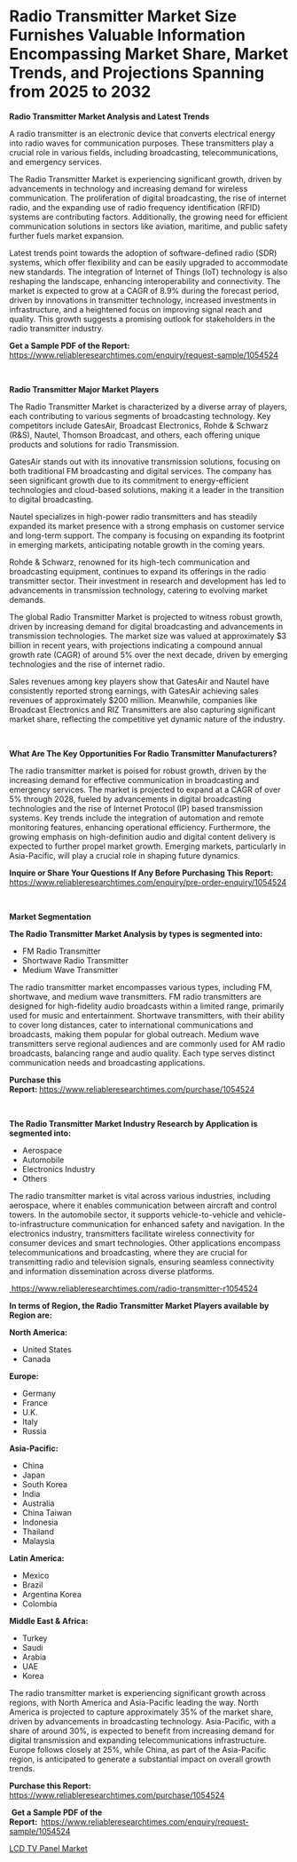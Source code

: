 <p><h1>Radio Transmitter Market Size Furnishes Valuable Information Encompassing Market Share, Market Trends, and Projections Spanning from 2025 to 2032</h1></p><p><strong>Radio Transmitter Market Analysis and Latest Trends</strong></p>
<p><p>A radio transmitter is an electronic device that converts electrical energy into radio waves for communication purposes. These transmitters play a crucial role in various fields, including broadcasting, telecommunications, and emergency services. </p><p>The Radio Transmitter Market is experiencing significant growth, driven by advancements in technology and increasing demand for wireless communication. The proliferation of digital broadcasting, the rise of internet radio, and the expanding use of radio frequency identification (RFID) systems are contributing factors. Additionally, the growing need for efficient communication solutions in sectors like aviation, maritime, and public safety further fuels market expansion.</p><p>Latest trends point towards the adoption of software-defined radio (SDR) systems, which offer flexibility and can be easily upgraded to accommodate new standards. The integration of Internet of Things (IoT) technology is also reshaping the landscape, enhancing interoperability and connectivity. The market is expected to grow at a CAGR of 8.9% during the forecast period, driven by innovations in transmitter technology, increased investments in infrastructure, and a heightened focus on improving signal reach and quality. This growth suggests a promising outlook for stakeholders in the radio transmitter industry.</p></p>
<p><strong>Get a Sample PDF of the Report:&nbsp;</strong> <a href="https://www.reliableresearchtimes.com/enquiry/request-sample/1054524?utm_campaign=2009&utm_medium=2&utm_source=Github&utm_content=ia&utm_term=06042025&utm_id=radio-transmitter">https://www.reliableresearchtimes.com/enquiry/request-sample/1054524</a></p>
<p>&nbsp;</p>
<p><strong>Radio Transmitter Major Market Players</strong></p>
<p><p>The Radio Transmitter Market is characterized by a diverse array of players, each contributing to various segments of broadcasting technology. Key competitors include GatesAir, Broadcast Electronics, Rohde & Schwarz (R&S), Nautel, Thomson Broadcast, and others, each offering unique products and solutions for radio Transmission.</p><p>GatesAir stands out with its innovative transmission solutions, focusing on both traditional FM broadcasting and digital services. The company has seen significant growth due to its commitment to energy-efficient technologies and cloud-based solutions, making it a leader in the transition to digital broadcasting.</p><p>Nautel specializes in high-power radio transmitters and has steadily expanded its market presence with a strong emphasis on customer service and long-term support. The company is focusing on expanding its footprint in emerging markets, anticipating notable growth in the coming years.</p><p>Rohde & Schwarz, renowned for its high-tech communication and broadcasting equipment, continues to expand its offerings in the radio transmitter sector. Their investment in research and development has led to advancements in transmission technology, catering to evolving market demands.</p><p>The global Radio Transmitter Market is projected to witness robust growth, driven by increasing demand for digital broadcasting and advancements in transmission technologies. The market size was valued at approximately $3 billion in recent years, with projections indicating a compound annual growth rate (CAGR) of around 5% over the next decade, driven by emerging technologies and the rise of internet radio.</p><p>Sales revenues among key players show that GatesAir and Nautel have consistently reported strong earnings, with GatesAir achieving sales revenues of approximately $200 million. Meanwhile, companies like Broadcast Electronics and RIZ Transmitters are also capturing significant market share, reflecting the competitive yet dynamic nature of the industry.</p></p>
<p>&nbsp;</p>
<p><strong>What Are The Key Opportunities For Radio Transmitter Manufacturers?</strong></p>
<p><p>The radio transmitter market is poised for robust growth, driven by the increasing demand for effective communication in broadcasting and emergency services. The market is projected to expand at a CAGR of over 5% through 2028, fueled by advancements in digital broadcasting technologies and the rise of Internet Protocol (IP) based transmission systems. Key trends include the integration of automation and remote monitoring features, enhancing operational efficiency. Furthermore, the growing emphasis on high-definition audio and digital content delivery is expected to further propel market growth. Emerging markets, particularly in Asia-Pacific, will play a crucial role in shaping future dynamics.</p></p>
<p><strong>Inquire or Share Your Questions If Any Before Purchasing This Report:</strong> <a href="https://www.reliableresearchtimes.com/enquiry/pre-order-enquiry/1054524?utm_campaign=2009&utm_medium=2&utm_source=Github&utm_content=ia&utm_term=06042025&utm_id=radio-transmitter">https://www.reliableresearchtimes.com/enquiry/pre-order-enquiry/1054524</a></p>
<p>&nbsp;</p>
<p><strong>Market Segmentation</strong></p>
<p><strong>The Radio Transmitter Market Analysis by types is segmented into:</strong></p>
<p><ul><li>FM Radio Transmitter</li><li>Shortwave Radio Transmitter</li><li>Medium Wave Transmitter</li></ul></p>
<p><p>The radio transmitter market encompasses various types, including FM, shortwave, and medium wave transmitters. FM radio transmitters are designed for high-fidelity audio broadcasts within a limited range, primarily used for music and entertainment. Shortwave transmitters, with their ability to cover long distances, cater to international communications and broadcasts, making them popular for global outreach. Medium wave transmitters serve regional audiences and are commonly used for AM radio broadcasts, balancing range and audio quality. Each type serves distinct communication needs and broadcasting applications.</p></p>
<p><strong>Purchase this Report:&nbsp;</strong><a href="https://www.reliableresearchtimes.com/purchase/1054524?utm_campaign=2009&utm_medium=2&utm_source=Github&utm_content=ia&utm_term=06042025&utm_id=radio-transmitter">https://www.reliableresearchtimes.com/purchase/1054524</a></p>
<p>&nbsp;</p>
<p><strong>The Radio Transmitter Market Industry Research by Application is segmented into:</strong></p>
<p><ul><li>Aerospace</li><li>Automobile</li><li>Electronics Industry</li><li>Others</li></ul></p>
<p><p>The radio transmitter market is vital across various industries, including aerospace, where it enables communication between aircraft and control towers. In the automobile sector, it supports vehicle-to-vehicle and vehicle-to-infrastructure communication for enhanced safety and navigation. In the electronics industry, transmitters facilitate wireless connectivity for consumer devices and smart technologies. Other applications encompass telecommunications and broadcasting, where they are crucial for transmitting radio and television signals, ensuring seamless connectivity and information dissemination across diverse platforms.</p></p>
<p><a href="https://www.reliableresearchtimes.com/radio-transmitter-r1054524?utm_campaign=2009&utm_medium=2&utm_source=Github&utm_content=ia&utm_term=06042025&utm_id=radio-transmitter">&nbsp;https://www.reliableresearchtimes.com/radio-transmitter-r1054524</a></p>
<p><strong>In terms of Region, the Radio Transmitter Market Players available by Region are:</strong></p>
<p>
    <p> <strong> North America: </strong>
        <ul>
            <li>United States</li>
            <li>Canada</li>
        </ul>
        </p> 
    <p> <strong> Europe: </strong>
        <ul>
            <li>Germany</li>
            <li>France</li>
            <li>U.K.</li>
            <li>Italy</li>
            <li>Russia</li>
        </ul>
        </p> 
    <p> <strong> Asia-Pacific: </strong>
        <ul>
            <li>China</li>
            <li>Japan</li>
            <li>South Korea</li>
            <li>India</li>
            <li>Australia</li>
            <li>China Taiwan</li>
            <li>Indonesia</li>
            <li>Thailand</li>
            <li>Malaysia</li>
        </ul>
        </p> 
    <p> <strong> Latin America: </strong>
        <ul>
            <li>Mexico</li>
            <li>Brazil</li>
            <li>Argentina Korea</li>
            <li>Colombia</li>
        </ul>
        </p> 
    <p> <strong> Middle East & Africa: </strong>
        <ul>
            <li>Turkey</li>
            <li>Saudi</li>
            <li>Arabia</li>
            <li>UAE</li>
            <li>Korea</li>
        </ul>
    </p>
    </p>
<p><p>The radio transmitter market is experiencing significant growth across regions, with North America and Asia-Pacific leading the way. North America is projected to capture approximately 35% of the market share, driven by advancements in broadcasting technology. Asia-Pacific, with a share of around 30%, is expected to benefit from increasing demand for digital transmission and expanding telecommunications infrastructure. Europe follows closely at 25%, while China, as part of the Asia-Pacific region, is anticipated to generate a substantial impact on overall growth trends.</p></p>
<p><strong>Purchase this Report: </strong><a href="https://www.reliableresearchtimes.com/purchase/1054524?utm_campaign=2009&utm_medium=2&utm_source=Github&utm_content=ia&utm_term=06042025&utm_id=radio-transmitter">https://www.reliableresearchtimes.com/purchase/1054524</a></p>
<p>&nbsp;<strong>Get a Sample PDF of the Report:&nbsp;&nbsp;</strong><a href="https://www.reliableresearchtimes.com/enquiry/request-sample/1054524?utm_campaign=2009&utm_medium=2&utm_source=Github&utm_content=ia&utm_term=06042025&utm_id=radio-transmitter">https://www.reliableresearchtimes.com/enquiry/request-sample/1054524</a></p>
<p><strong></strong></p>
<p><p><a href="https://github.com/hgf64gh/Market-Research-Report-List-2/blob/main/lcd-tv-panel-market.md?utm_campaign=2009&utm_medium=2&utm_source=Github&utm_content=ia&utm_term=06042025&utm_id=radio-transmitter">LCD TV Panel Market</a></p></p>